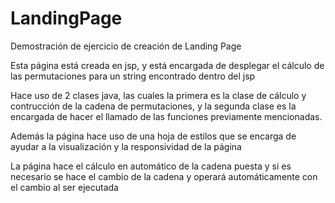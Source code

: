 # LandingPage
Demostración de ejercicio de creación de Landing Page

Esta página está creada en jsp, y está encargada de desplegar el cálculo de las permutaciones para un string encontrado dentro del jsp

Hace uso de 2 clases java, las cuales la primera es la clase de cálculo y contrucción de la cadena de permutaciones, y la segunda clase
es la encargada de hacer el llamado de las funciones previamente mencionadas.

Además la página hace uso de una hoja de estilos que se encarga de ayudar a la visualización y la responsividad de la página

La página hace el cálculo en automático de la cadena puesta y si es necesario se hace el cambio de la cadena y operará automáticamente 
con el cambio al ser ejecutada
